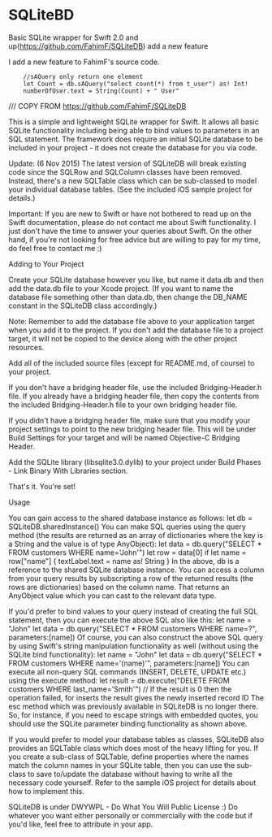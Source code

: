 # SQLiteBD
Basic SQLite wrapper for Swift 2.0 and up(https://github.com/FahimF/SQLiteDB) add a new feature

I add a new feature to FahimF's source code. 

        //sAQuery only return one element
        let Count = db.sAQuery("select count(*) from t_user") as! Int!
        numberOfUser.text = String(Count) + " User"

/// COPY FROM https://github.com/FahimF/SQLiteDB

This is a simple and lightweight SQLite wrapper for Swift. It allows all basic SQLite functionality including being able to bind values to parameters in an SQL statement. The framework does require an initial SQLite database to be included in your project - it does not create the database for you via code.

Update: (6 Nov 2015) The latest version of SQLiteDB will break existing code since the SQLRow and SQLColumn classes have been removed. Instead, there's a new SQLTable class which can be sub-classed to model your individual database tables. (See the included iOS sample project for details.)

Important: If you are new to Swift or have not bothered to read up on the Swift documentation, please do not contact me about Swift functionality. I just don't have the time to answer your queries about Swift. On the other hand, if you're not looking for free advice but are willing to pay for my time, do feel free to contact me :)

Adding to Your Project

Create your SQLite database however you like, but name it data.db and then add the data.db file to your Xcode project. (If you want to name the database file something other than data.db, then change the DB_NAME constant in the SQLiteDB class accordingly.)

Note: Remember to add the database file above to your application target when you add it to the project. If you don't add the database file to a project target, it will not be copied to the device along with the other project resources.

Add all of the included source files (except for README.md, of course) to your project.

If you don't have a bridging header file, use the included Bridging-Header.h file. If you already have a bridging header file, then copy the contents from the included Bridging-Header.h file to your own bridging header file.

If you didn't have a bridging header file, make sure that you modify your project settings to point to the new bridging header file. This will be under Build Settings for your target and will be named Objective-C Bridging Header.

Add the SQLite library (libsqlite3.0.dylib) to your project under Build Phases - Link Binary With Libraries section.

That's it. You're set!

Usage

You can gain access to the shared database instance as follows:
    let db = SQLiteDB.sharedInstance()
You can make SQL queries using the query method (the results are returned as an array of dictionaries where the key is a String and the value is of type AnyObject):
    let data = db.query("SELECT * FROM customers WHERE name='John'")
    let row = data[0]
    if let name = row["name"] {
        textLabel.text = name as! String
    }
In the above, db is a reference to the shared SQLite database instance. You can access a column from your query results by subscripting a row of the returned results (the rows are dictionaries) based on the column name. That returns an AnyObject value which you can cast to the relevant data type.

If you'd prefer to bind values to your query instead of creating the full SQL statement, then you can execute the above SQL also like this:
    let name = "John"
    let data = db.query("SELECT * FROM customers WHERE name=?", parameters:[name])
Of course, you can also construct the above SQL query by using Swift's string manipulation functionality as well (without using the SQLite bind functionality):
    let name = "John"
    let data = db.query("SELECT * FROM customers WHERE name='\(name)'", parameters:[name])
You can execute all non-query SQL commands (INSERT, DELETE, UPDATE etc.) using the execute method:
    let result = db.execute("DELETE FROM customers WHERE last_name='Smith'")
    // If the result is 0 then the operation failed, for inserts the result gives the newly inserted record ID
The esc method which was previously available in SQLiteDB is no longer there. So, for instance, if you need to escape strings with embedded quotes, you should use the SQLite parameter binding functionality as shown above.

If you would prefer to model your database tables as classes, SQLiteDB also provides an SQLTable class which does most of the heavy lifting for you. If you create a sub-class of SQLTable, define properties where the names match the column names in your SQLite table, then you can use the sub-class to save to/update the database without having to write all the necessary code yourself. Refer to the sample iOS project for details about how to implement this.


SQLiteDB is under DWYWPL - Do What You Will Public License :) Do whatever you want either personally or commercially with the code but if you'd like, feel free to attribute in your app.

